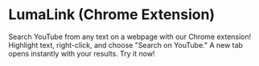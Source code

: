 # LumaLink (Chrome Extension)
Search YouTube from any text on a webpage with our Chrome extension! Highlight text, right-click, and choose "Search on YouTube." A new tab opens instantly with your results. Try it now!
